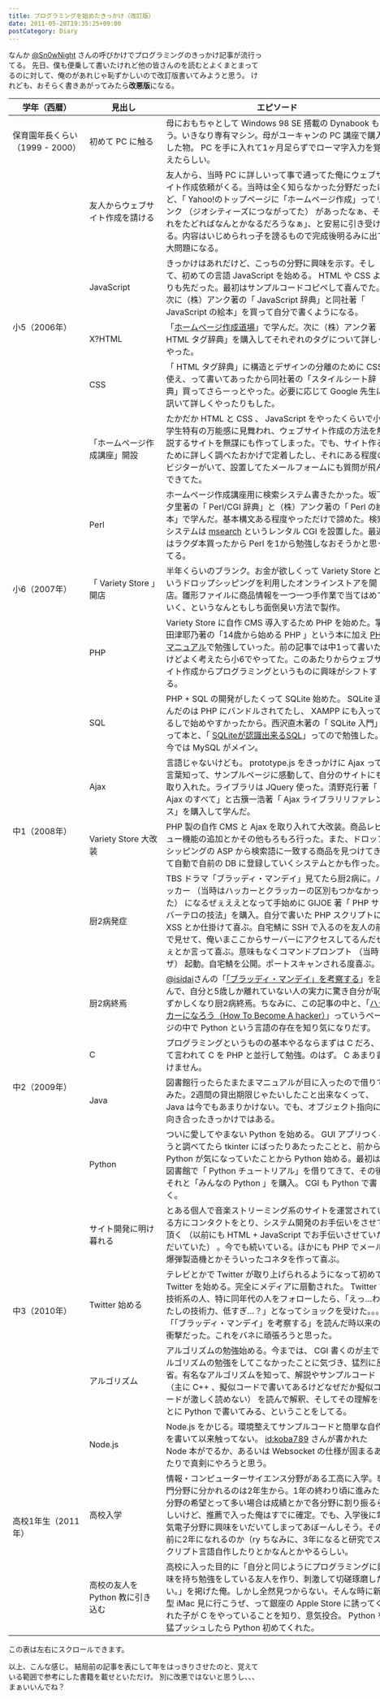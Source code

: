 ```yaml
---
title: プログラミングを始めたきっかけ（改訂版）
date: 2011-05-20T19:35:25+09:00
postCategory: Diary
---
```


なんか [@Sn0wNight](http://twitter.com/Sn0wNight) さんの呼びかけでプログラミングのきっかけ記事が流行ってる。
先日、僕も便乗して書いたけれど他の皆さんのを読むとよくまとまってるのに対して、俺のがあれじゃ恥ずかしいので改訂版書いてみようと思う。
けれども、おそらく書きあがってみたら**改悪版**になる。

<div class="table-x-scroll">
  <table style="width: 150%;">
    <thead>
      <tr>
        <th scope="col" style="width: 20%;">学年（西暦）</th>
        <th scope="col" style="width: 20%;">見出し</th>
        <th scope="col">エピソード</th>
      </tr>
    </thead>
    <tbody>
      <tr>
        <td>保育園年長くらい（1999 - 2000）</td>
        <td>初めて PC に触る</td>
        <td>母におもちゃとして Windows 98 SE 搭載の Dynabook もらう。いきなり専有マシン。母がユーキャンの PC 講座で購入した物。 PC を手に入れて1ヶ月足らずでローマ字入力を覚えたらしい。</td>
      </tr>
      <tr>
        <td rowspan="5">小5（2006年）</td>
        <td>友人からウェブサイト作成を請ける</td>
        <td>友人から、当時 PC に詳しいって事で通ってた俺にウェブサイト作成依頼がくる。当時は全く知らなかった分野だったけど、「 Yahoo!のトップページに「ホームページ作成」ってリンク （ジオシティーズにつながってた） があったなぁ、それをたどればなんとかなるだろうなぁ」、と安易に引き受ける。内容はいじめられっ子を謗るもので完成後明るみに出て大問題になる。</td>
      </tr>
      <tr>
        <td>JavaScript</td>
        <td>きっかけはあれだけど、こっちの分野に興味を示す。そして、初めての言語 JavaScript を始める。 HTML や CSS よりも先だった。最初はサンプルコードコピペして喜んでた。次に（株）アンク著の「 JavaScript 辞典」と同社著「 JavaScript の絵本」を買って自分で書くようになる。</td>
      </tr>
      <tr>
        <td>X?HTML</td>
        <td>「<a href="http://www.pep.ne.jp/club/doujou/index.html">ホームページ作成道場</a>」で学んだ。次に（株）アンク著「 HTML タグ辞典」を購入してそれぞれのタグについて詳しくやった。</td>
      </tr>
      <tr>
        <td>CSS</td>
        <td>「 HTML タグ辞典」に構造とデザインの分離のために CSS 使え、って書いてあったから同社著の「スタイルシート辞典」買ってさらーっとやった。必要に応じて Google 先生に訊いて詳しくやったりもした。</td>
      </tr>
      <tr>
        <td>「ホームページ作成講座」開設</td>
        <td>たかだか HTML と CSS 、 JavaScript をやったくらいで小学生特有の万能感に見舞われ、ウェブサイト作成の方法を解説するサイトを無謀にも作ってしまった。でも、サイト作るために詳しく調べたおかげで定着したし、それにある程度のビジターがいて、設置してたメールフォームにも質問が飛んできてた。</td>
      </tr>
      <tr>
        <td rowspan="3">小6（2007年）</td>
        <td>Perl</td>
        <td>ホームページ作成講座用に検索システム書きたかった。坂下夕里著の「 Perl/CGI 辞典」と（株）アンク著の「 Perl の絵本」で学んだ。基本構文ある程度やっただけで諦めた。検索システムは <a href="http://www.kiteya.net/script/msearch/">msearch</a> というレンタル CGI を設置した。最近はラクダ本買ったから Perl を1から勉強しなおそうかと思ってる。</td>
      </tr>
      <tr>
        <td>「 Variety Store 」開店</td>
        <td>半年くらいのブランク。お金が欲しくって Variety Store というドロップシッピングを利用したオンラインストアを開店。雛形ファイルに商品情報を一つ一つ手作業で当てはめていく、というなんともしち面倒臭い方法で製作。</td>
      </tr>
      <tr>
        <td>PHP</td>
        <td>Variety Store に自作 CMS 導入するため PHP を始めた。掌田津耶乃著の「14歳から始める PHP 」という本に加え <a href="http://php.net/manual/ja/index.php">PHP マニュアル</a>で勉強していった。前の記事では中1って書いたけどよく考えたら小6でやってた。このあたりからウェブサイト作成からプログラミングというものに興味がシフトする。</td>
      </tr>
      <tr>
        <td rowspan="4">中1（2008年）</td>
        <td>SQL</td>
        <td>PHP + SQL の開発がしたくって SQLite 始めた。 SQLite 選んだのは PHP にバンドルされてたし、 XAMPP にも入ってるしで始めやすかったから。西沢直木著の「 SQLite 入門」って本と、「 <a href="http://net-newbie.com/sqlite/lang.html">SQLiteが認識出来るSQL</a>」ってので勉強した。今では MySQL がメイン。</td>
      </tr>
      <tr>
        <td>Ajax</td>
        <td>言語じゃないけども。 prototype.js をきっかけに Ajax って言葉知って、サンプルページに感動して、自分のサイトにも取り入れた。ライブラリは JQuery 使った。清野克行著「 Ajax のすべて」と古籏一浩著「 Ajax ライブラリリファレンス」を購入して学んだ。</td>
      </tr>
      <tr>
        <td>Variety Store 大改装</td>
        <td>PHP 製の自作 CMS と Ajax を取り入れて大改装。商品レビュー機能の追加とかその他もろもろ行った。また、ドロップシッピングの ASP から検索語に一致する商品を見つけてきて自動で自前の DB に登録していくシステムとかも作った。</td>
      </tr>
      <tr>
        <td>厨2病発症</td>
        <td>TBS ドラマ「ブラッディ・マンデイ」見てたら厨2病に。ハッカー （当時はハッカーとクラッカーの区別もつかなかった） になるぜぇええとなって手始めに GIJOE 著「 PHP サイバーテロの技法」を購入。自分で書いた PHP スクリプトに XSS とか仕掛けて喜ぶ。自宅鯖に SSH で入るのを友人の前で見せて、俺いまここからサーバーにアクセスしてるんだぜぇとか言って喜ぶ。意味もなくコマンドプロンプト （当時ドザ） 起動。自宅鯖を公開。ポートスキャンされる度喜ぶ。</td>
      </tr>
      <tr>
        <td rowspan="4">中2（2009年）</td>
        <td>厨2病終焉</td>
        <td><a href="http://twitter.com/isidai">@isidai</a>さんの「<a href="http://japan.cnet.com/blog/isidai/2008/10/12/entry_27017004/">「ブラッディ・マンデイ」を考察する</a>」を読んで、自分と5歳しか離れていない人の実力に驚き自分が恥ずかしくなり厨2病終焉。ちなみに、この記事の中と、「<a href="http://cruel.org/freeware/hacker.html">ハッカーになろう（How To Become A hacker）</a>」っていうページの中で Python という言語の存在を知り気になりだす。</td>
      </tr>
      <tr>
        <td>C</td>
        <td>プログラミングというものの基本やるならまずは C だろ、って言われて C を PHP と並行して勉強。のはず。 C あまり書けません。</td>
      </tr>
      <tr>
        <td>Java</td>
        <td>図書館行ったらたまたまマニュアルが目に入ったので借りてみた。2週間の貸出期限じゃたいしたこと出来なくって、 Java は今でもあまりかけない。でも、オブジェクト指向に向き合ったきっかけではある。</td>
      </tr>
      <tr>
        <td>Python</td>
        <td>ついに愛してやまない Python を始める。 GUI アプリつくろうと調べてたら tkinter にばったりあたったことと、前から Python が気になっていたことから Python 始める。最初は図書館で「 Python チュートリアル」を借りてきて、その後それと「みんなの Python 」を購入。 CGI も Python で書く。</td>
      </tr>
      <tr>
        <td rowspan="3">中3（2010年）</td>
        <td>サイト開発に明け暮れる</td>
        <td>とある個人で音楽ストリーミング系のサイトを運営されている方にコンタクトをとり、システム開発のお手伝いをさせて頂く （以前にも HTML + JavaScript でお手伝いさせていただいていた） 。今でも続いている。ほかにも PHP でメール爆弾製造機とかそういったコネタを作って喜ぶ。</td>
      </tr>
      <tr>
        <td>Twitter 始める</td>
        <td>テレビとかで Twitter が取り上げられるようになって初めて Twitter を始める。完全にメディアに扇動された。 Twitter で技術系の人、特に同年代の人をフォローしたら、「えっ…わたしの技術力、低すぎ…？」となってショックを受けた。。。「「ブラッディ・マンデイ」を考察する」を読んだ時以来の衝撃だった。これをバネに頑張ろうと思った。</td>
      </tr>
      <tr>
        <td>アルゴリズム</td>
        <td>アルゴリズムの勉強始める。今までは、 CGI 書くのが主でアルゴリズムの勉強をしてこなかったことに気づき、猛烈に反省。有名なアルゴリズムを知って、解説やサンプルコード （主に C++ 、擬似コードで書いてあるけどなぜだか擬似コードが激しく読めない） を読んで解釈、そしてその理解をもとに Python で書いてみる、ということをしてる。</td>
      </tr>
      <tr>
        <td rowspan="3">高校1年生（2011年）</td>
        <td>Node.js</td>
        <td>Node.js をかじる。環境整えてサンプルコードと簡単な自作を書いて以来触ってない。 <a href="http://blog.hatena.ne.jp/koba789/">id:koba789</a> さんが書かれた Node 本がでるか、あるいは Websocket の仕様が固まるあたりで真剣にやろうと思う。</td>
      </tr>
      <tr>
        <td>高校入学</td>
        <td>情報・コンピューターサイエンス分野がある工高に入学。専門分野に分かれるのは2年生から。1年の終わり頃に進みたい分野の希望とって多い場合は成績とかで各分野に割り振るらしいけど、推薦で入った俺はすでに確定。でも、入学後に電気電子分野に興味をいだいてしまってあぼーんしそう。その前に2年になれるのか（ry ちなみに、3年になると研究でスクリプト言語自作したりとかなんとかやるらしい。</td>
      </tr>
      <tr>
        <td>高校の友人を Python 教に引き込む</td>
        <td>高校に入った目的に「自分と同じようにプログラミングに興味を持ち勉強をしている友人を作り、刺激して切磋琢磨したい。」を掲げた俺。しかし全然見つからない。そんな時に新型 iMac 見に行こうぜ、って銀座の Apple Store に誘ってくれた子が C をやっていることを知り、意気投合。 Python を猛プッシュしたら Python 初めてくれた。</td>
      </tr>
    </tbody>
  </table>
  <p>この表は左右にスクロールできます。</p>
</div>

以上、こんな感じ。
結局前の記事を表にして年をはっきりさせたのと、覚えている範囲で参考にした書籍を載せといただけ。
別に改悪ではないと思うし、、、まぁいいんでね？
